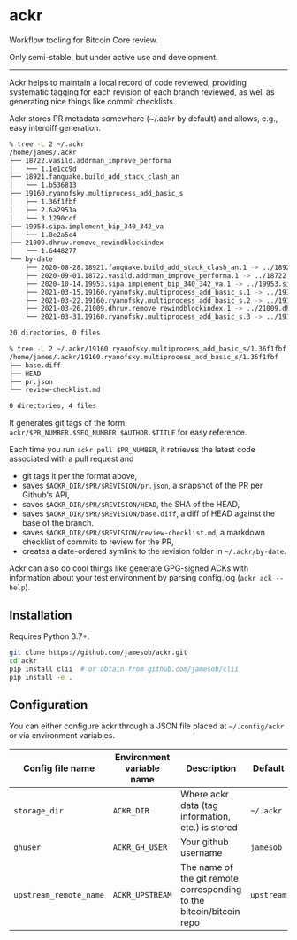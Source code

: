 # ackr

Workflow tooling for Bitcoin Core review. 

Only semi-stable, but under active use and development.

---


Ackr helps to maintain a local record of code reviewed, providing systematic
tagging for each revision of each branch reviewed, as well as generating nice
things like commit checklists.

Ackr stores PR metadata somewhere (~/.ackr by default) and allows, e.g., easy
interdiff generation.

``` sh
% tree -L 2 ~/.ackr
/home/james/.ackr
├── 18722.vasild.addrman_improve_performa
│   └── 1.1e1cc9d
├── 18921.fanquake.build_add_stack_clash_an
│   └── 1.b536813
├── 19160.ryanofsky.multiprocess_add_basic_s
│   ├── 1.36f1fbf
│   ├── 2.6a2951a
│   └── 3.1290ccf
├── 19953.sipa.implement_bip_340_342_va
│   └── 1.0e2a5e4
├── 21009.dhruv.remove_rewindblockindex
│   └── 1.6448277
└── by-date
    ├── 2020-08-28.18921.fanquake.build_add_stack_clash_an.1 -> ../18921.fanquake.build_add_stack_clash_an/1.b536813
    ├── 2020-09-01.18722.vasild.addrman_improve_performa.1 -> ../18722.vasild.addrman_improve_performa/1.1e1cc9d
    ├── 2020-10-14.19953.sipa.implement_bip_340_342_va.1 -> ../19953.sipa.implement_bip_340_342_va/1.0e2a5e4
    ├── 2021-03-15.19160.ryanofsky.multiprocess_add_basic_s.1 -> ../19160.ryanofsky.multiprocess_add_basic_s/1.36f1fbf
    ├── 2021-03-22.19160.ryanofsky.multiprocess_add_basic_s.2 -> ../19160.ryanofsky.multiprocess_add_basic_s/2.6a2951a
    ├── 2021-03-26.21009.dhruv.remove_rewindblockindex.1 -> ../21009.dhruv.remove_rewindblockindex/1.6448277
    └── 2021-03-31.19160.ryanofsky.multiprocess_add_basic_s.3 -> ../19160.ryanofsky.multiprocess_add_basic_s/3.1290ccf

20 directories, 0 files
```


``` sh
% tree -L 2 ~/.ackr/19160.ryanofsky.multiprocess_add_basic_s/1.36f1fbf
/home/james/.ackr/19160.ryanofsky.multiprocess_add_basic_s/1.36f1fbf
├── base.diff
├── HEAD
├── pr.json
└── review-checklist.md

0 directories, 4 files
```

It generates git tags of the form `ackr/$PR_NUMBER.$SEQ_NUMBER.$AUTHOR.$TITLE`
for easy reference.

Each time you run `ackr pull $PR_NUMBER`, it retrieves the latest code
associated with a pull request and

  - git tags it per the format above,
  - saves `$ACKR_DIR/$PR/$REVISION/pr.json`, a snapshot of the PR per
    Github's API,
  - saves `$ACKR_DIR/$PR/$REVISION/HEAD`, the SHA of the HEAD,
  - saves `$ACKR_DIR/$PR/$REVISION/base.diff`, a diff of HEAD against
    the base of the branch.
  - saves `$ACKR_DIR/$PR/$REVISION/review-checklist.md`, a markdown checklist
    of commits to review for the PR,
  - creates a date-ordered symlink to the revision folder in `~/.ackr/by-date`.

Ackr can also do cool things like generate GPG-signed ACKs with information
about your test environment by parsing config.log (`ackr ack --help`).

## Installation

Requires Python 3.7+.

``` sh
git clone https://github.com/jamesob/ackr.git
cd ackr
pip install clii  # or obtain from github.com/jamesob/clii
pip install -e .
```

## Configuration

You can either configure ackr through a JSON file placed at `~/.config/ackr`
or via environment variables. 

| Config file name | Environment variable name | Description  | Default |
| ---------------- | ------------------------- | ----------- | -------- | 
| `storage_dir` | `ACKR_DIR` | Where ackr data (tag information, etc.) is stored | `~/.ackr` |
| `ghuser` | `ACKR_GH_USER` | Your github username | `jamesob` |
| `upstream_remote_name` | `ACKR_UPSTREAM` | The name of the git remote corresponding to the bitcoin/bitcoin repo | `upstream` |
